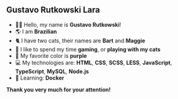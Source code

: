 ## Gustavo Rutkowski Lara

- 🧑🏻 Hello, my name is **Gustavo Rutkowski**!
- 🌎 I am **Brazilian**
- 🐈 I have two cats, their names are **Bart** and **Maggie**
- 🎈 I like to spend my time **gaming**, or **playing with my cats**
- 💜 My favorite color is **purple**
- 💻 My technologies ​​are: **HTML**, **CSS**, **SCSS**, **LESS**, **JavaScript**, **TypeScript**, **MySQL**, **Node.js**
- 📘 Learning: **Docker**

**Thank you very much for your attention!**
